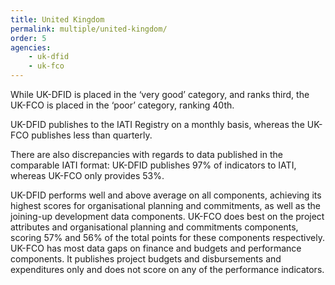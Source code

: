 ```yaml
---
title: United Kingdom
permalink: multiple/united-kingdom/
order: 5
agencies:
    - uk-dfid
    - uk-fco
---
```


While UK-DFID is placed in the ‘very good’ category, and ranks third, the UK-FCO is placed in the ‘poor’ category, ranking 40th.

UK-DFID publishes to the IATI Registry on a monthly basis, whereas the UK-FCO publishes less than quarterly.

There are also discrepancies with regards to data published in the comparable IATI format: UK-DFID publishes 97% of indicators to IATI, whereas UK-FCO only provides 53%.

UK-DFID performs well and above average on all components, achieving its highest scores for organisational planning and commitments, as well as the joining-up development data components. UK-FCO does best on the project attributes and organisational planning and commitments components, scoring 57% and 56% of the total points for these components respectively. UK-FCO has most data gaps on finance and budgets and performance components. It publishes project budgets and disbursements and expenditures only and does not score on any of the performance indicators.
